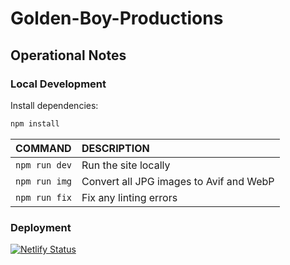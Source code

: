 # Golden-Boy-Productions

## Operational Notes

### Local Development

Install dependencies:

```bash
npm install
```

| COMMAND       | DESCRIPTION                             |
|:--------------|:----------------------------------------|
| `npm run dev` | Run the site locally                    |
| `npm run img` | Convert all JPG images to Avif and WebP |
| `npm run fix` | Fix any linting errors                  |


### Deployment

[![Netlify Status](https://api.netlify.com/api/v1/badges/df5ae10d-632d-44ed-a0ce-03184d814493/deploy-status)](https://app.netlify.com/sites/golden-boy-productions/deploys)
